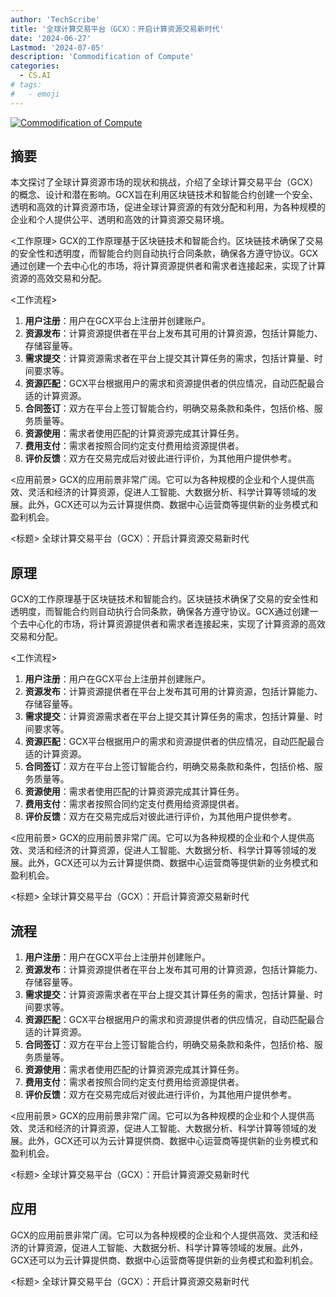 ```yaml
---
author: 'TechScribe'
title: '全球计算交易平台（GCX）：开启计算资源交易新时代'
date: '2024-06-27'
Lastmod: '2024-07-05'
description: 'Commodification of Compute'
categories:
  - CS.AI
# tags:
#   - emoji
---
```


[![Commodification of Compute](https://arxiv-research-1301205113.cos.ap-guangzhou.myqcloud.com/images/2406.19261v2.pdf_0.jpg)](https://arxiv.org/abs/2406.19261v2)

## 摘要

本文探讨了全球计算资源市场的现状和挑战，介绍了全球计算交易平台（GCX）的概念、设计和潜在影响。GCX旨在利用区块链技术和智能合约创建一个安全、透明和高效的计算资源市场，促进全球计算资源的有效分配和利用，为各种规模的企业和个人提供公平、透明和高效的计算资源交易环境。

<工作原理>
GCX的工作原理基于区块链技术和智能合约。区块链技术确保了交易的安全性和透明度，而智能合约则自动执行合同条款，确保各方遵守协议。GCX通过创建一个去中心化的市场，将计算资源提供者和需求者连接起来，实现了计算资源的高效交易和分配。

<工作流程>
1. **用户注册**：用户在GCX平台上注册并创建账户。
2. **资源发布**：计算资源提供者在平台上发布其可用的计算资源，包括计算能力、存储容量等。
3. **需求提交**：计算资源需求者在平台上提交其计算任务的需求，包括计算量、时间要求等。
4. **资源匹配**：GCX平台根据用户的需求和资源提供者的供应情况，自动匹配最合适的计算资源。
5. **合同签订**：双方在平台上签订智能合约，明确交易条款和条件，包括价格、服务质量等。
6. **资源使用**：需求者使用匹配的计算资源完成其计算任务。
7. **费用支付**：需求者按照合同约定支付费用给资源提供者。
8. **评价反馈**：双方在交易完成后对彼此进行评价，为其他用户提供参考。

<应用前景>
GCX的应用前景非常广阔。它可以为各种规模的企业和个人提供高效、灵活和经济的计算资源，促进人工智能、大数据分析、科学计算等领域的发展。此外，GCX还可以为云计算提供商、数据中心运营商等提供新的业务模式和盈利机会。

<标题>
全球计算交易平台（GCX）：开启计算资源交易新时代<!--more-->

## 原理

GCX的工作原理基于区块链技术和智能合约。区块链技术确保了交易的安全性和透明度，而智能合约则自动执行合同条款，确保各方遵守协议。GCX通过创建一个去中心化的市场，将计算资源提供者和需求者连接起来，实现了计算资源的高效交易和分配。

<工作流程>
1. **用户注册**：用户在GCX平台上注册并创建账户。
2. **资源发布**：计算资源提供者在平台上发布其可用的计算资源，包括计算能力、存储容量等。
3. **需求提交**：计算资源需求者在平台上提交其计算任务的需求，包括计算量、时间要求等。
4. **资源匹配**：GCX平台根据用户的需求和资源提供者的供应情况，自动匹配最合适的计算资源。
5. **合同签订**：双方在平台上签订智能合约，明确交易条款和条件，包括价格、服务质量等。
6. **资源使用**：需求者使用匹配的计算资源完成其计算任务。
7. **费用支付**：需求者按照合同约定支付费用给资源提供者。
8. **评价反馈**：双方在交易完成后对彼此进行评价，为其他用户提供参考。

<应用前景>
GCX的应用前景非常广阔。它可以为各种规模的企业和个人提供高效、灵活和经济的计算资源，促进人工智能、大数据分析、科学计算等领域的发展。此外，GCX还可以为云计算提供商、数据中心运营商等提供新的业务模式和盈利机会。

<标题>
全球计算交易平台（GCX）：开启计算资源交易新时代

## 流程

1. **用户注册**：用户在GCX平台上注册并创建账户。
2. **资源发布**：计算资源提供者在平台上发布其可用的计算资源，包括计算能力、存储容量等。
3. **需求提交**：计算资源需求者在平台上提交其计算任务的需求，包括计算量、时间要求等。
4. **资源匹配**：GCX平台根据用户的需求和资源提供者的供应情况，自动匹配最合适的计算资源。
5. **合同签订**：双方在平台上签订智能合约，明确交易条款和条件，包括价格、服务质量等。
6. **资源使用**：需求者使用匹配的计算资源完成其计算任务。
7. **费用支付**：需求者按照合同约定支付费用给资源提供者。
8. **评价反馈**：双方在交易完成后对彼此进行评价，为其他用户提供参考。

<应用前景>
GCX的应用前景非常广阔。它可以为各种规模的企业和个人提供高效、灵活和经济的计算资源，促进人工智能、大数据分析、科学计算等领域的发展。此外，GCX还可以为云计算提供商、数据中心运营商等提供新的业务模式和盈利机会。

<标题>
全球计算交易平台（GCX）：开启计算资源交易新时代

## 应用

GCX的应用前景非常广阔。它可以为各种规模的企业和个人提供高效、灵活和经济的计算资源，促进人工智能、大数据分析、科学计算等领域的发展。此外，GCX还可以为云计算提供商、数据中心运营商等提供新的业务模式和盈利机会。

<标题>
全球计算交易平台（GCX）：开启计算资源交易新时代
